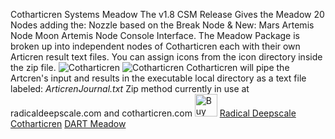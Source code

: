 Cotharticren Systems Meadow  The v1.8 CSM Release Gives the Meadow 20 Nodes adding the: Nozzle based on the Break Node &  New: Mars Artemis Node Moon Artemis Node  Console Interface. The Meadow Package is broken up into independent nodes of Cotharticren each with their own Articren result text files. You can assign icons from the icon directory inside the zip file.  ![Cotharticren](https://github.com/radicaldeepscale/cotharticren/blob/main/cotharticren.png) ![Cotharticren](https://github.com/radicaldeepscale/cotharticren/blob/main/CotharticrenSystemsMeadow.png)  Cotharticren will pipe the Artcren's input and results in the executable local directory as a text file labeled: _ArticrenJournal.txt_  Zip method currently in use at radicaldeepscale.com and cotharticren.com  <a href='https://ko-fi.com/X8X629XCK' target='_blank'><img height='36' style='border:0px;height:36px;' src='https://cdn.ko-fi.com/cdn/kofi5.png?v=2' border='0' alt='Buy Me a Coffee at ko-fi.com' /></a>  [Radical Deepscale](Https://www.radicaldeepscale.com/)  [Cotharticren](https://www.cotharticren.com/)  [DART Meadow](https://www.dartmeadow.com/)
